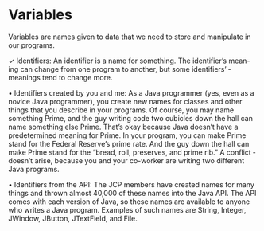 # Variables

Variables are names given to data that we need to store and manipulate in our programs.

✓ Identifiers: An identifier is a name for something. The identifier’s mean-
ing can change from one program to another, but some identifiers’
­meanings tend to change more.

• Identifiers created by you and me: As a Java programmer (yes, even
as a novice Java programmer), you create new names for classes
and other things that you describe in your programs. Of course,
you may name something Prime, and the guy writing code two
cubicles down the hall can name something else Prime. That’s
okay because Java doesn’t have a predetermined meaning for
Prime. In your program, you can make Prime stand for the Federal
Reserve’s prime rate. And the guy down the hall can make Prime
stand for the “bread, roll, preserves, and prime rib.” A conflict
­doesn’t arise, because you and your co-worker are writing two
­different Java programs.

• Identifiers from the API: The JCP members have created names for
many things and thrown almost 40,000 of these names into the
Java API. The API comes with each version of Java, so these names
are available to anyone who writes a Java program. Examples
of such names are String, Integer, JWindow, JButton,
JTextField, and File.

